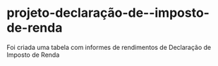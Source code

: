 # projeto-declaração-de--imposto-de-renda
Foi criada uma tabela com informes de rendimentos de Declaração de Imposto de Renda
